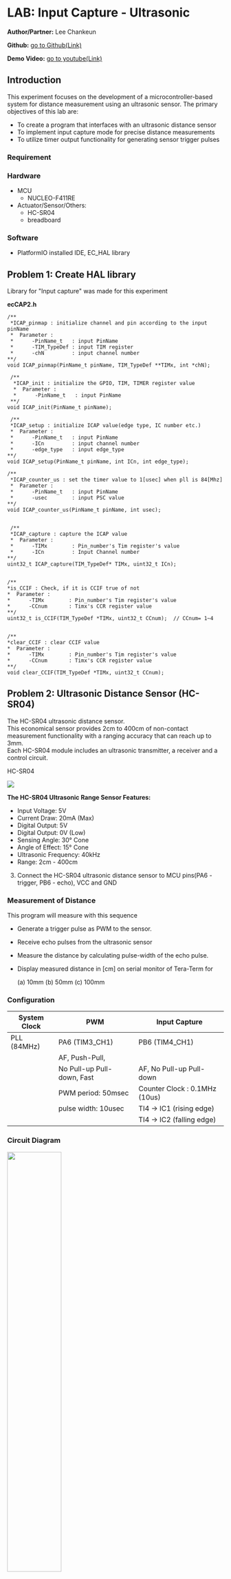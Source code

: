 # **LAB: Input Capture - Ultrasonic**

**Author/Partner:** Lee Chankeun

**Github:** [go to Github(Link)](https://github.com/lcg0070/Embedded_Controller/tree/main/LAB/LAB4_PWM)

**Demo Video:** [go to youtube(Link)](https://youtu.be/7i9oOtYHT6E)

## **Introduction**

This experiment focuses on the development of a microcontroller-based system for distance measurement using an ultrasonic sensor. 
The primary objectives of this lab are:  
  - To create a program that interfaces with an ultrasonic distance sensor
  - To implement input capture mode for precise distance measurements  
  - To utilize timer output functionality for generating sensor trigger pulses

### **Requirement**

### **Hardware**

- MCU
    - NUCLEO-F411RE
- Actuator/Sensor/Others:
    - HC-SR04
    - breadboard

### **Software**

- PlatformIO installed IDE, EC_HAL library

## **Problem 1: Create HAL library**

Library for "Input capture" was made for this experiment

**ecCAP2.h**

```
/**
 *ICAP_pinmap : initialize channel and pin according to the input pinName
 *  Parameter :
 *      -PinName_t   : input PinName
 *      -TIM_TypeDef : input TIM register
 *      -chN         : input channel number
**/
void ICAP_pinmap(PinName_t pinName, TIM_TypeDef **TIMx, int *chN);

 /**
  *ICAP_init : initialize the GPIO, TIM, TIMER register value
  *  Parameter :
  *      -PinName_t   : input PinName
 **/
void ICAP_init(PinName_t pinName);

 /**
 *ICAP_setup : initialize ICAP value(edge type, IC number etc.)
 *  Parameter :
 *      -PinName_t   : input PinName
 *      -ICn         : input channel number
 *      -edge_type   : input edge_type
**/
void ICAP_setup(PinName_t pinName, int ICn, int edge_type);

/**
 *ICAP_counter_us : set the timer value to 1[usec] when pll is 84[Mhz]
 *  Parameter :
 *      -PinName_t   : input PinName
 *      -usec        : input PSC value
**/
void ICAP_counter_us(PinName_t pinName, int usec);


 /**
 *ICAP_capture : capture the ICAP value
 *  Parameter :
 *      -TIMx        : Pin_number's Tim register's value
 *      -ICn         : Input Channel number
**/
uint32_t ICAP_capture(TIM_TypeDef* TIMx, uint32_t ICn);


/**
*is_CCIF : Check, if it is CCIF true of not
*  Parameter :
*      -TIMx        : Pin_number's Tim register's value
*      -CCnum       : Timx's CCR register value
**/
uint32_t is_CCIF(TIM_TypeDef *TIMx, uint32_t CCnum);  // CCnum= 1~4


/**
*clear_CCIF : clear CCIF value
*  Parameter :
*      -TIMx        : Pin_number's Tim register's value
*      -CCnum       : Timx's CCR register value
**/
void clear_CCIF(TIM_TypeDef *TIMx, uint32_t CCnum);
```

## **Problem 2: Ultrasonic Distance Sensor (HC-SR04)**

The HC-SR04 ultrasonic distance sensor.  
This economical sensor provides 2cm to 400cm of non-contact measurement functionality with a ranging accuracy that can reach up to 3mm.   
Each HC-SR04 module includes an ultrasonic transmitter, a receiver and a control circuit.

HC-SR04

<img src="https://github.com/lcg0070/Embedded_Controller/blob/main/LAB/LAB5_TIMER_ICAP/report/images/img.png?raw=true">

**The HC-SR04 Ultrasonic Range Sensor Features:**

- Input Voltage: 5V
- Current Draw: 20mA (Max)
- Digital Output: 5V
- Digital Output: 0V (Low)
- Sensing Angle: 30° Cone
- Angle of Effect: 15° Cone
- Ultrasonic Frequency: 40kHz
- Range: 2cm - 400cm


3. Connect the HC-SR04 ultrasonic distance sensor to MCU pins(PA6 - trigger, PB6 - echo), VCC and GND

### **Measurement of Distance**

This program will measure with this sequence

- Generate a trigger pulse as PWM to the sensor.
- Receive echo pulses from the ultrasonic sensor
- Measure the distance by calculating pulse-width of the echo pulse.
- Display measured distance in [cm] on serial monitor of Tera-Term for

  (a) 10mm (b) 50mm (c) 100mm


### **Configuration**

| System Clock | PWM                        | Input Capture                 |
|--------------|----------------------------|-------------------------------|
| PLL (84MHz)  | PA6 (TIM3_CH1)             | PB6 (TIM4_CH1)                |
|              | AF, Push-Pull,             |                               |
|              | No Pull-up Pull-down, Fast | AF, No Pull-up Pull-down      |
|              | PWM period: 50msec         | Counter Clock : 0.1MHz (10us) |                         |
|              | pulse width: 10usec        | TI4 -> IC1 (rising edge)      |
|              |                            | TI4 -> IC2 (falling edge)     |


### **Circuit Diagram**

<img src="https://github.com/lcg0070/Embedded_Controller/blob/main/LAB/LAB5_TIMER_ICAP/report/images/diagram.png?raw=true" width=50% height=50%>

### **Discussion**

1. There can be an over-capture case, when a new capture interrupt occurs before reading the CCR value. When does it occur and how can you calculate the time span accurately between two captures?

> There could be an over-capture case by   
>    1. high capture rates  
>    2. processing delay 
>    3. limited counter/timer range   
> 
> By applying the formula ```time_span = end_capture_time - start_capture_time + overflow_count*timer_max_value```.  
> Can calculate the time span accurately between two captures
>
1. In the tutorial, what is the accuracy when measuring the period of 1Hz square wave? Show your result.

> Sensor operates at 40kHz. But when the 1Hz is applied the sensor can't get the value every sampling cycle.  
> So the detected value had a lot of error or a value of zero was output.  
> 

### **Code**

Your code goes here: [ADD Code LINK such as github](https://github.com/lcg0070/Embedded_Controller/tree/main/LAB/LAB5_TIMER_ICAP)

Explain your source code with necessary comments.

```c++


// /*----------------------------------------------------------------\
// Author           : Lee ChanKeun
// Created          : 10-17-2024
// Modified         : 10-17-2024
// Language/ver     : C in CLION with platformio
//
// Description      : LAB_TIMER_ICAP
// /----------------------------------------------------------------*/

#include "stm32f411xe.h"
#include "math.h"
#include "ecSTM32F4.h"


// variable declare
uint32_t ovf_cnt = 0;
float distance = 0;
float timeInterval = 0;
float time1 = 0;
float time2 = 0;

#define TRIG PA_6
#define ECHO PB_6

void setup(void);

int main(void){

	setup();

	while(1){
		distance = (float) timeInterval * 340.0 / 2.0 / 10.0; 	// [mm] -> [cm]
		printf("%f cm\r\n", distance);
		delay_ms(500);
	}
}


void TIM4_IRQHandler(void){
	// Check for Update interrupt
	if(is_UIF(TIM4)){															  // Update interrupt
		ovf_cnt++; 																  // overflow count
		clear_UIF(TIM4);  														  // clear update interrupt flag
	}
	// Check for TIM4_Ch1 (IC1) Capture Flag (Rising Edge)
	if(is_CCIF(TIM4, 1)){ 												  // TIM4_Ch1 (IC1) Capture Flag. Rising Edge Detect
		time1 = ICAP_capture(TIM4, 1);										  // Capture TimeStart
		clear_CCIF(TIM4, 1);												  // clear capture/compare interrupt flag
	}
	// Check for TIM4_Ch2 (IC2) Capture Flag (Falling Edge)
	else if(is_CCIF(TIM4, 2)){ 											  // TIM4_Ch2 (IC2) Capture Flag. Falling Edge Detect
		time2 = ICAP_capture(TIM4, 2);										  // Capture TimeEnd
		timeInterval = (time2 - time1 + (float)(ovf_cnt * (TIM4->ARR+1))) * 0.01; // (10us * counter pulse -> [msec] unit) Total time of echo pulse
		ovf_cnt = 0;															  // overflow reset
		clear_CCIF(TIM4,2);												  // clear capture/compare interrupt flag
	}
}


void setup(){

	RCC_PLL_init();
	SysTick_init();
	UART2_init();

	// PWM configuration ---------------------------------------------------------------------
	PWM_init(PA_6, U_SEC, 1);			// PA_6: Ultrasonic trig pulse
	PWM_period_us(TRIG, 50000);					// PWM of 50ms period. Use period_us()
	PWM_pulsewidth_us(TRIG, 10);		// PWM pulse width of 10us

	// Input Capture configuration -----------------------------------------------------------------------
	ICAP_init(PB_6);    						// PB_6 as input caputre
	ICAP_counter_us(ECHO, 10);   			// ICAP counter step time as 10us
	ICAP_setup(ECHO, 1, IC_RISE);   // TIM4_CH1 as IC1 , rising edge detect
	ICAP_setup(ECHO, 2, IC_FALL);   // TIM4_CH2 as IC2 , falling edge detect
}
```

### **Results**

Experiment images and results

<img src="https://github.com/lcg0070/Embedded_Controller/blob/main/LAB/LAB4_PWM/report/images/dc_result.png?raw=true" width=50% height=50%>


[demo video link](https://www.youtube.com/watch?v=-YlXUAXmJpU)

## **Reference**

Complete list of all references used (github, blog, paper, etc)

Copy

```

```

## **Troubleshooting**

(Option) You can write Troubleshooting section